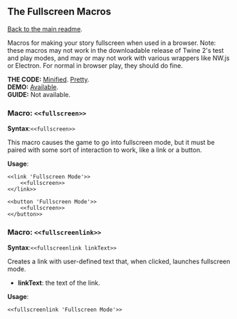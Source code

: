 ## The Fullscreen Macros

[Back to the main readme](./readme.md).

Macros for making your story fullscreen when used in a browser.  Note: these macros may not work in the downloadable release of Twine 2's test and play modes, and may or may not work with various wrappers like NW.js or Electron.  For normal in browser play, they should do fine.

**THE CODE:** [Minified](https://github.com/ChapelR/custom-macros-for-sugarcube-2/blob/master/scripts/minified/fullscreen.min.js). [Pretty](https://github.com/ChapelR/custom-macros-for-sugarcube-2/blob/master/scripts/fullscreen.js).  
**DEMO:** [Available](http://holylandgame.com/custom-macros.html).  
**GUIDE:** Not available.

### Macro: `<<fullscreen>>`

**Syntax**:`<<fullscreen>>`

This macro causes the game to go into fullscreen mode, but it must be paired with some sort of interaction to work, like a link or a button.

**Usage**:
```
<<link 'Fullscreen Mode'>>
	<<fullscreen>>
<</link>>

<<button 'Fullscreen Mode'>>
	<<fullscreen>>
<</button>>
```

### Macro: `<<fullscreenlink>>`

**Syntax**:`<<fullscreenlink linkText>>`

Creates a link with user-defined text that, when clicked, launches fullscreen mode.

 * **linkText**: the text of the link.

**Usage**:
```
<<fullscreenlink 'Fullscreen Mode'>>
```